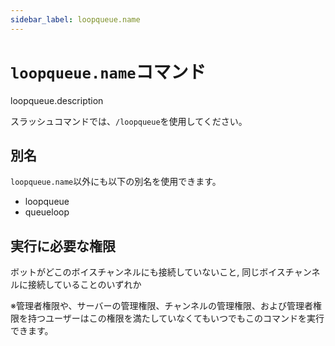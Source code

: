 ```yaml
---
sidebar_label: loopqueue.name
---
```

# `loopqueue.name`コマンド
loopqueue.description

スラッシュコマンドでは、`/loopqueue`を使用してください。

## 別名
`loopqueue.name`以外にも以下の別名を使用できます。

- loopqueue
- queueloop




## 実行に必要な権限
ボットがどこのボイスチャンネルにも接続していないこと, 同じボイスチャンネルに接続していることのいずれか

※管理者権限や、サーバーの管理権限、チャンネルの管理権限、および管理者権限を持つユーザーはこの権限を満たしていなくてもいつでもこのコマンドを実行できます。
  
